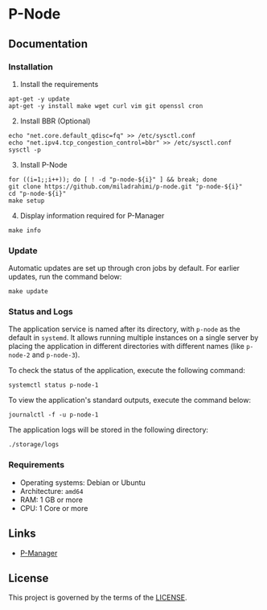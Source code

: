 # P-Node

## Documentation

### Installation

1. Install the requirements

```shell
apt-get -y update
apt-get -y install make wget curl vim git openssl cron
```

2. Install BBR (Optional)

```shell
echo "net.core.default_qdisc=fq" >> /etc/sysctl.conf
echo "net.ipv4.tcp_congestion_control=bbr" >> /etc/sysctl.conf
sysctl -p
```

3. Install P-Node

```shell
for ((i=1;;i++)); do [ ! -d "p-node-${i}" ] && break; done
git clone https://github.com/miladrahimi/p-node.git "p-node-${i}"
cd "p-node-${i}"
make setup
```

4. Display information required for P-Manager

```shell
make info
```

### Update

Automatic updates are set up through cron jobs by default. For earlier updates, run the command below:

``` shell
make update
```

### Status and Logs

The application service is named after its directory, with `p-node` as the default in `systemd`.
It allows running multiple instances on a single server by placing the application in different directories with different names (like `p-node-2` and `p-node-3`).

To check the status of the application, execute the following command:

```shell
systemctl status p-node-1
```

To view the application's standard outputs, execute the command below:

```shell
journalctl -f -u p-node-1
```

The application logs will be stored in the following directory:

```shell
./storage/logs
```

### Requirements

* Operating systems: Debian or Ubuntu
* Architecture: `amd64`
* RAM: 1 GB or more
* CPU: 1 Core or more

## Links

* [P-Manager](https://github.com/miladrahimi/p-manager)

## License

This project is governed by the terms of the [LICENSE](LICENSE.md).
